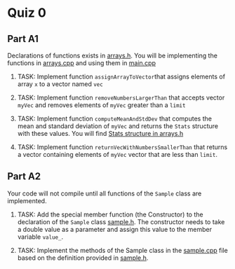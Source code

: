 Quiz 0
======

Part A1
------

Declarations of functions exists in [arrays.h](./a/arrays.h). You will be implementing the functions in [arrays.cpp](./a1/arrays.cpp) and using them in [main.cpp](./a/main.cpp)

1) TASK: Implement function `assignArrayToVector`that assigns elements of array `x` to a vector named `vec`

2) TASK: Implement function `removeNumbersLargerThan` that accepts vector `myVec` and removes elements of `myVec` greater than a `limit`

3) TASK: Implement function `computeMeanAndStdDev` that computes the mean and standard deviation of `myVec` and returns the `Stats` structure with these values. You will find [Stats structure in arrays.h](./a/arrays.h)

4) TASK: Implement function `returnVecWithNumbersSmallerThan` that returns a vector containing elements of `myVec` vector that are less than `limit`.


Part A2
------
Your code will not compile until all functions of the `Sample` class are implemented.

1) TASK: Add the special member function (the Constructor) to the declaration of the `Sample` class [sample.h](./a2/sample.h). The constructor needs to take a double value as a parameter and assign this value to the member variable `value_`.

2) TASK: Implement the methods of the Sample class in the [sample.cpp](./a2/sample.cpp) file based on the definition provided in [sample.h](./a/sample.h).


